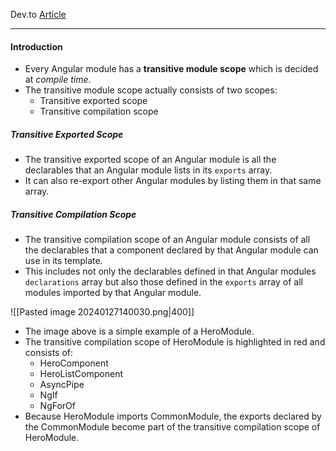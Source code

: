 Dev.to [Article](https://dev.to/this-is-angular/angular-revisited-tree-shakable-components-and-optional-ngmodules-36d2#transitive-module-scope)

----------------------------------------------------------------------
#### Introduction
- Every Angular module has a **transitive module scope** which is decided at *compile time*. 
- The transitive module scope actually consists of two scopes: 
	- Transitive exported scope
	- Transitive compilation scope 
##### Transitive Exported Scope
- The transitive exported scope of an Angular module is all the declarables that an Angular module lists in its `exports` array. 
- It can also re-export other Angular modules by listing them in that same array. 
##### Transitive Compilation Scope
- The transitive compilation scope of an Angular module consists of all the declarables that a component declared by that Angular module can use in its template.
- This includes not only the declarables defined in that Angular modules `declarations` array but also those defined in the `exports` array of all modules imported by that Angular module.

![[Pasted image 20240127140030.png|400]]

- The image above is a simple example of a HeroModule. 
- The transitive compilation scope of HeroModule is highlighted in red and consists of:
	- HeroComponent
	- HeroListComponent 
	- AsyncPipe
	- NgIf
	- NgForOf
- Because HeroModule imports CommonModule, the exports declared by the CommonModule become part of the transitive compilation scope of HeroModule.